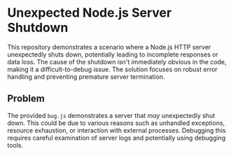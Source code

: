# Unexpected Node.js Server Shutdown

This repository demonstrates a scenario where a Node.js HTTP server unexpectedly shuts down, potentially leading to incomplete responses or data loss.  The cause of the shutdown isn't immediately obvious in the code, making it a difficult-to-debug issue. The solution focuses on robust error handling and preventing premature server termination.

## Problem

The provided `bug.js` demonstrates a server that *may* unexpectedly shut down. This could be due to various reasons such as unhandled exceptions, resource exhaustion, or interaction with external processes.  Debugging this requires careful examination of server logs and potentially using debugging tools.